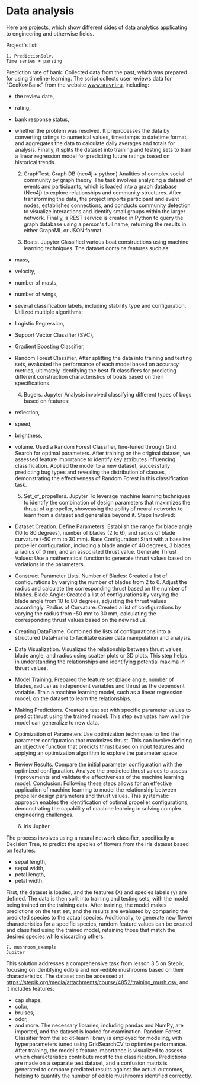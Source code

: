 # Data analysis 

Here are projects, which show different sides of data analytics applicating to engineering and otherwise fields. 

Project's list: 

    1. PredictionSolv.
    Time series + parsing
Prediction rate of bank. Collected data from the past, which was prepared for using timeline-learning.
The script collects user reviews data for "СовКомБанк" from the website www.sravni.ru, including:
- the review date,
- rating,
- bank response status,
- whether the problem was resolved. 
It preprocesses the data by converting ratings to numerical values, timestamps to datetime format, and aggregates the data to calculate daily averages and totals for analysis. 
Finally, it splits the dataset into training and testing sets to train a linear regression model for predicting future ratings based on historical trends.

    2. GraphTest.
    Graph DB (neo4j + python)
Analitics of complex social community by graph theory.
The task involves analyzing a dataset of events and participants, which is loaded into a graph database (Neo4j) to explore relationships and community structures. 
After transforming the data, the project imports participant and event nodes, establishes connections, and conducts community detection to visualize interactions and identify small groups within the larger network. 
Finally, a REST service is created in Python to query the graph database using a person's full name, returning the results in either GraphML or JSON format.

    3. Boats.
    Jupyter 
Classified various boat constructions using machine learning techniques. The dataset contains features such as:
- mass,
- velocity,
- number of masts,
- number of wings,
- several classification labels, including stability type and configuration.
Utilized multiple algorithms:
- Logistic Regression,
- Support Vector Classifier (SVC),
- Gradient Boosting Classifier,
- Random Forest Classifier,
After splitting the data into training and testing sets, evaluated the performance of each model based on accuracy metrics, ultimately identifying the best-fit classifiers for predicting different construction characteristics of boats based on their specifications.

    4. Bugers.
    Jupyter
Analysis involved classifying different types of bugs based on features:
- reflection,
- speed,
- brightness,
- volume.
Used a Random Forest Classifier, fine-tuned through Grid Search for optimal parameters.
After training on the original dataset, we assessed feature importance to identify key attributes influencing classification.
Applied the model to a new dataset, successfully predicting bug types and revealing the distribution of classes, demonstrating the effectiveness of Random Forest in this classification task.

    5. Set_of_propellers.
    Jupyter
To leverage machine learning techniques to identify the combination of design parameters that maximizes the thrust of a propeller, showcasing the ability of neural networks to learn from a dataset and generalize beyond it. Steps Involved:
- Dataset Creation. Define Parameters:
Establish the range for blade angle (10 to 80 degrees), number of blades (2 to 6), and radius of blade curvature (-50 mm to 30 mm).
Base Configuration:
Start with a baseline propeller configuration, including a blade angle of 40 degrees, 3 blades, a radius of 0 mm, and an associated thrust value.
Generate Thrust Values:
Use a mathematical function to generate thrust values based on variations in the parameters.
- Construct Parameter Lists.
    Number of Blades:
Created a list of configurations by varying the number of blades from 2 to 6. Adjust the radius and calculate the corresponding thrust based on the number of blades.
    Blade Angle:
Created a list of configurations by varying the blade angle from 10 to 80 degrees, adjusting the thrust values accordingly.
    Radius of Curvature:
Created a list of configurations by varying the radius from -50 mm to 30 mm, calculating the corresponding thrust values based on the new radius.
- Creating DataFrame. Combined the lists of configurations into a structured DataFrame to facilitate easier data manipulation and analysis.
- Data Visualization. Visualized the relationship between thrust values, blade angle, and radius using scatter plots or 3D plots. This step helps in understanding the relationships and identifying potential maxima in thrust values.
- Model Training. Prepared the feature set (blade angle, number of blades, radius) as independent variables and thrust as the dependent variable. Train a machine learning model, such as a linear regression model, on the dataset to learn the relationships.
- Making Predictions. Created a test set with specific parameter values to predict thrust using the trained model. This step evaluates how well the model can generalize to new data.
- Optimization of Parameters
Use optimization techniques to find the parameter configuration that maximizes thrust. This can involve defining an objective function that predicts thrust based on input features and applying an optimization algorithm to explore the parameter space.
- Review Results. Compare the initial parameter configuration with the optimized configuration. Analyze the predicted thrust values to assess improvements and validate the effectiveness of the machine learning model.
Conclusion:
Following these steps allows for an effective application of machine learning to model the relationship between propeller design parameters and thrust values. This systematic approach enables the identification of optimal propeller configurations, demonstrating the capability of machine learning in solving complex engineering challenges.

    6. iris
    Jupiter

The process involves using a neural network classifier, specifically a Decision Tree, to predict the species of flowers from the Iris dataset based on features:
- sepal length,
- sepal width,
- petal length,
- petal width.

First, the dataset is loaded, and the features (X) and species labels (y) are defined. 
The data is then split into training and testing sets, with the model being trained on the training data. 
After training, the model makes predictions on the test set, and the results are evaluated by comparing the predicted species to the actual species. 
Additionally, to generate new flower characteristics for a specific species, random feature values can be created and classified using the trained model, retaining those that match the desired species while discarding others.

    7. mushroom_example
    Jupiter 

This solution addresses a comprehensive task from lesson 3.5 on Stepik, focusing on identifying edible and non-edible mushrooms based on their characteristics. 
The dataset can be accessed at https://stepik.org/media/attachments/course/4852/training_mush.csv, and it includes features:
- cap shape,
- color,
- bruises,
- odor, 
- and more.
The necessary libraries, including pandas and NumPy, are imported, and the dataset is loaded for examination.
Random Forest Classifier from the scikit-learn library is employed for modeling, with hyperparameters tuned using GridSearchCV to optimize performance.
After training, the model's feature importance is visualized to assess which characteristics contribute most to the classification.
Predictions are made on a separate test dataset, and a confusion matrix is generated to compare predicted results against the actual outcomes, helping to quantify the number of edible mushrooms identified correctly.






